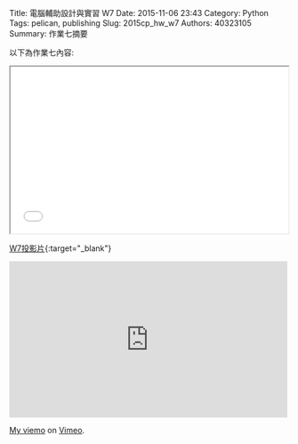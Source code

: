 Title: 電腦輔助設計與實習  W7
Date: 2015-11-06 23:43
Category: Python
Tags: pelican, publishing
Slug: 2015cp_hw_w7
Authors: 40323105
Summary: 作業七摘要

以下為作業七內容:

<iframe src="40323105_cp_w7_p.html" width="500" height="300"></iframe>

[W7投影片](40323105_cp_w7_p.html){:target="_blank"}




<iframe src="https://player.vimeo.com/video/144879246" width="500" height="281" frameborder="0" webkitallowfullscreen mozallowfullscreen allowfullscreen></iframe> <p><a href="https://vimeo.com/144879246">My  viemo</a> on <a href="https://vimeo.com/home/myvideos">Vimeo</a>.</p>